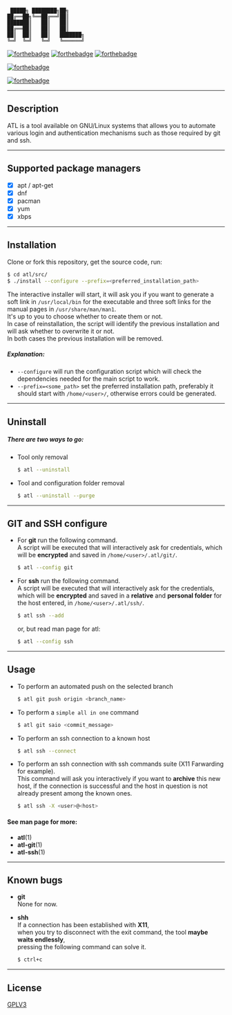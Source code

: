 
     █████╗ ████████╗██╗     
    ██╔══██╗╚══██╔══╝██║     
    ███████║   ██║   ██║     
    ██╔══██║   ██║   ██║     
    ██║  ██║   ██║   ███████╗
    ╚═╝  ╚═╝   ╚═╝   ╚══════╝  

[![forthebadge](https://img.shields.io/badge/BASH-BASED-gray?style=for-the-badge&logo=gnubash&labelColor=117711&logoColor=darkgray&link=https://www.gnu.org/software/bash/)](https://www.gnu.org/software/bash/)
[![forthebadge](https://img.shields.io/badge/expect-based-gray?style=for-the-badge&labelColor=critical&link=https://linux.die.net/man/1/expect)](https://linux.die.net/man/1/expect)
[![forthebadge](https://img.shields.io/badge/TCL-based-gray?style=for-the-badge&labelColor=0014D3&link=https://tcl.tk/)](https://tcl.tk/)  

[![forthebadge](https://img.shields.io/badge/GNU%2FLinux-SUPPORT-gray?labelColor=FFC602&logo=linux&logoColor=black&link=https://www.getgnulinux.org/en/)](https://www.getgnulinux.org/en/)  

[![forthebadge](https://img.shields.io/badge/version-0.3.2-important)](https://github.com/Mastro-Gibbs/atl/blob/main/src/atl)

---

## Description

ATL is a tool available on GNU/Linux systems that allows you to automate various login and authentication mechanisms such as those required by git and ssh.

---

## Supported package managers 
- [x] apt / apt-get
- [x] dnf
- [x] pacman
- [x] yum
- [x] xbps

---

## Installation

Clone or fork this repository, get the source code, run:



```bash
$ cd atl/src/
$ ./install --configure --prefix=<preferred_installation_path>
```
The interactive installer will start, it will ask you if you want to generate a soft link in ```/usr/local/bin``` for the executable and three soft links for the manual pages in ```/usr/share/man/man1```.  
It's up to you to choose whether to create them or not.  
In case of reinstallation, the script will identify the previous installation and will ask whether to overwrite it or not.  
In both cases the previous installation will be removed.
##### Explanation:
* ```--configure``` will run the configuration script which will check the dependencies needed for the main script to work.
* ```--prefix=<some_path>``` set the preferred installation path, preferably it should start with ```/home/<user>/```, otherwise errors could be generated.

---

## Uninstall
##### There are two ways to go:
* Tool only removal
  ```bash
  $ atl --uninstall
  ```

* Tool and configuration folder removal
  ```bash
  $ atl --uninstall --purge
  ```
---

## GIT and SSH configure
* For **git** run the following command.  
A script will be executed that will interactively ask for credentials, which will be **encrypted** and saved in ```/home/<user>/.atl/git/```.
  ```bash
  $ atl --config git
  ```   

* For **ssh** run the following command.  
A script will be executed that will interactively ask for the credentials, which will be **encrypted** and saved in a **relative** and **personal folder** for the host entered, in ```/home/<user>/.atl/ssh/```.
  ```bash
  $ atl ssh --add
  ```
  or, but read man page for atl:
  ```bash
  $ atl --config ssh
  ```


---

## Usage

- To perform an automated push on the selected branch
  ```bash
  $ atl git push origin <branch_name>
  ```
- To perform a ```simple all in one``` command
  ```bash
  $ atl git saio <commit_message>
  ```
- To perform an ssh connection to a known host
  ```bash
  $ atl ssh --connect
  ```
- To perform an ssh connection with ssh commands suite (X11 Farwarding for example).  
This command will ask you interactively if you want to **archive** this new host, if the connection is successful and the host in question is not already present among the known ones.
  ```bash
  $ atl ssh -X <user>@<host>
  ```


#### See man page for more:
- **atl**(1)
- **atl-git**(1)
- **atl-ssh**(1)

---

## Known bugs
- **git**  
None for now.

- **shh**  
If a connection has been established with **X11**,  
when you try to disconnect with the exit command, the tool **maybe waits endlessly**,  
pressing the following command can solve it.
   ```bash
   $ ctrl+c
   ``` 

---

## License
[GPLV3](https://github.com/Mastro-Gibbs/atl/blob/main/LICENSE.md)